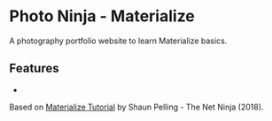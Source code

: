 # Photo Ninja - Materialize

A photography portfolio website to learn Materialize basics.

<!-- [See Demo on CodePen](https://codepen.io/solygambas/full/KKWzKxw) -->

<p align="center">
    <!-- <img src="screenshot.png"> -->
</p>

## Features

-

Based on [Materialize Tutorial](https://www.youtube.com/playlist?list=PL4cUxeGkcC9gGrbtvASEZSlFEYBnPkmff) by Shaun Pelling - The Net Ninja (2018).
